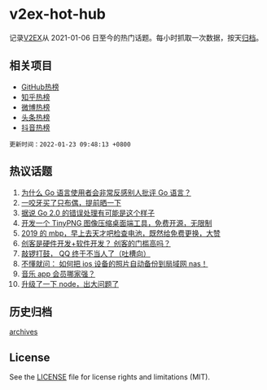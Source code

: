# v2ex-hot-hub

 记录[V2EX](https://www.v2ex.com/)从 2021-01-06 日至今的热门话题。每小时抓取一次数据，按天[归档](archives)。
 
 ## 相关项目

- [GitHub热榜](https://github.com/lonnyzhang423/github-hot-hub)
- [知乎热榜](https://github.com/lonnyzhang423/zhihu-hot-hub)
- [微博热榜](https://github.com/lonnyzhang423/weibo-hot-hub)
- [头条热榜](https://github.com/lonnyzhang423/toutiao-hot-hub)
- [抖音热榜](https://github.com/lonnyzhang423/douyin-hot-hub)


 `更新时间：2022-01-23 09:48:13 +0800`

## 热议话题

1. [为什么 Go 语言使用者会非常反感别人批评 Go 语言？](https://www.v2ex.com/t/829884)
1. [一咬牙买了只布偶，提前晒一下](https://www.v2ex.com/t/829893)
1. [据说 Go 2.0 的错误处理有可能是这个样子](https://www.v2ex.com/t/829865)
1. [开发一个 TinyPNG 图像压缩桌面端工具，免费开源，无限制](https://www.v2ex.com/t/829856)
1. [2019 的 mbp，早上去天才吧检查电池，既然给免费更换，大赞](https://www.v2ex.com/t/829866)
1. [创客是硬件开发+软件开发？ 创客的门槛高吗？](https://www.v2ex.com/t/829892)
1. [敲锣打鼓， QQ 终于不当人了（吐槽向）](https://www.v2ex.com/t/829922)
1. [不懂就问： 如何把 ios 设备的照片自动备份到局域网 nas！](https://www.v2ex.com/t/829873)
1. [音乐 app 会员哪家强？](https://www.v2ex.com/t/829880)
1. [升级了一下 node，出大问题了](https://www.v2ex.com/t/829871)

## 历史归档

[archives](archives)

## License

See the [LICENSE](LICENSE) file for license rights and limitations (MIT).
